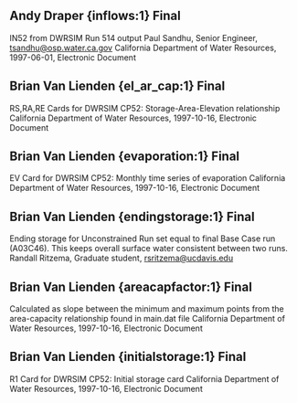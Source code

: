 ## Andy Draper {inflows:1} Final
IN52  from DWRSIM Run 514 output
Paul Sandhu, Senior Engineer, tsandhu@osp.water.ca.gov
California Department of Water Resources, 1997-06-01, Electronic Document

## Brian Van Lienden {el_ar_cap:1} Final
RS,RA,RE Cards for DWRSIM CP52: Storage-Area-Elevation relationship
California Department of Water Resources, 1997-10-16, Electronic Document

## Brian Van Lienden {evaporation:1} Final
EV Card for DWRSIM CP52: Monthly time series of evaporation
California Department of Water Resources, 1997-10-16, Electronic Document

## Brian Van Lienden {endingstorage:1} Final
Ending storage for Unconstrained Run set equal to final Base Case run (A03C46).  This keeps overall surface water consistent between two runs.
Randall Ritzema, Graduate student, rsritzema@ucdavis.edu

## Brian Van Lienden {areacapfactor:1} Final
Calculated as slope between the minimum and maximum points from the area-capacity relationship found in main.dat file
California Department of Water Resources, 1997-10-16, Electronic Document

## Brian Van Lienden {initialstorage:1} Final
R1 Card for DWRSIM CP52: Initial storage card
California Department of Water Resources, 1997-10-16, Electronic Document
